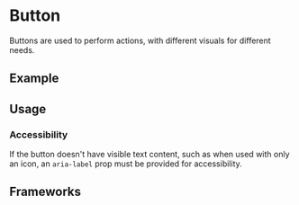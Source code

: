 <script setup>
  import Vue from './vue.md';
  import Elements from './elements.md';
  import React from './react.md';
</script>

# Button

Buttons are used to perform actions, with different visuals for different needs.

<components-status react='released' vue='released' elements='released' />

## Example
<theme-switcher />

<button-example />

## Usage

### Accessibility

If the button doesn't have visible text content, such as when used with only an
icon, an `aria-label` prop must be provided for accessibility.

## Frameworks

<tabs-content> 
  <template #react>
   <react />
  </template>
  <template #vue>
    <vue />
  </template>
  <template #elements>
    <elements />
  </template>
</tabs-content>
